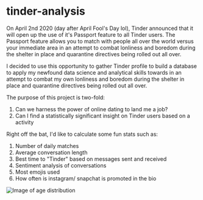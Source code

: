 # tinder-analysis

On April 2nd 2020 (day after April Fool's Day lol), Tinder announced that it will open up the use of it's Passport feature to all Tinder users. The Passport feature allows you to match with people all over the world versus your immediate area in an attempt to combat lonliness and boredom during the shelter in place and quarantine directives being rolled out all over.

I decided to use this opportunity to gather Tinder profile to build a database to apply my newfound data science and analytical skills towards in an attempt to combat my own lonliness and boredom during the shelter in place and quarantine directives being rolled out all over.

The purpose of this project is two-fold:

1. Can we harness the power of online dating to land me a job?
2. Can I find a statistically significant insight on Tinder users based on a activity

Right off the bat, I'd like to calculate some fun stats such as:

1. Number of daily matches
2. Average conversation length 
3. Best time to "Tinder" based on messages sent and received 
4. Sentiment analysis of conversations
5. Most emojis used
6. How often is instagram/ snapchat is promoted in the bio

![Image of age distribution](https://imgur.com/Q8WbXGG)
